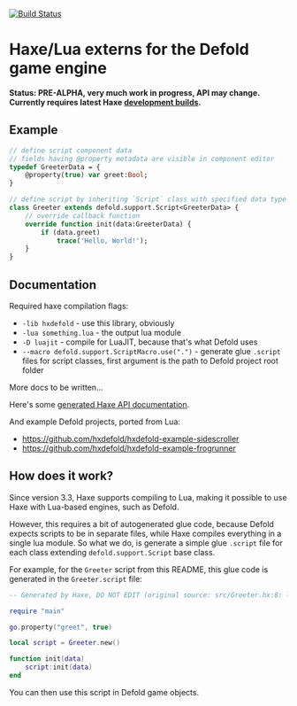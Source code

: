 [![Build Status](https://travis-ci.org/hxdefold/hxdefold.svg?branch=master)](https://travis-ci.org/hxdefold/hxdefold)

# Haxe/Lua externs for the Defold game engine

**Status: PRE-ALPHA, very much work in progress, API may change. Currently requires latest Haxe [development builds](http://builds.haxe.org/).**

## Example

```haxe
// define script component data
// fields having @property metadata are visible in component editor
typedef GreeterData = {
    @property(true) var greet:Bool;
}

// define script by inheriting `Script` class with specified data type
class Greeter extends defold.support.Script<GreeterData> {
    // override callback function
    override function init(data:GreeterData) {
        if (data.greet)
            trace('Hello, World!');
    }
}
```

## Documentation

Required haxe compilation flags:
 * `-lib hxdefold` - use this library, obviously
 * `-lua something.lua` - the output lua module
 * `-D luajit` - compile for LuaJIT, because that's what Defold uses
 * `--macro defold.support.ScriptMacro.use(".")` - generate glue `.script` files for script classes, first argument is the path to Defold project root folder

More docs to be written...

Here's some [generated Haxe API documentation](http://hxdefold.github.io/hxdefold/).

And example Defold projects, ported from Lua:
 * https://github.com/hxdefold/hxdefold-example-sidescroller
 * https://github.com/hxdefold/hxdefold-example-frogrunner

## How does it work?

Since version 3.3, Haxe supports compiling to Lua, making it possible to use Haxe with Lua-based engines, such as Defold.

However, this requires a bit of autogenerated glue code, because Defold expects scripts to be in separate files, while
Haxe compiles everything in a single lua module. So what we do, is generate a simple glue `.script` file for each class
extending `defold.support.Script` base class.

For example, for the `Greeter` script from this README, this glue code is generated in the `Greeter.script` file:

```lua
-- Generated by Haxe, DO NOT EDIT (original source: src/Greeter.hx:8: lines 8-14)

require "main"

go.property("greet", true)

local script = Greeter.new()

function init(data)
    script:init(data)
end
```

You can then use this script in Defold game objects.
